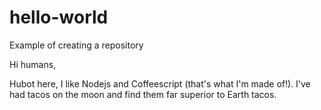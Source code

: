 # hello-world
Example of creating a repository

Hi humans, 

Hubot here, I like Nodejs and Coffeescript (that's what I'm made of!).
I've had tacos on the moon and find them far superior to Earth tacos.
